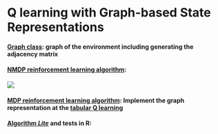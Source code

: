 # Q learning with Graph-based State Representations

#### [Graph class](https://github.com/zcczhang/UAV_Coverage/blob/master/Graph_Based_Coverage/Graph.py): graph of the environment including generating the adjacency matrix

#### [NMDP reinforcement learning algorithm](https://github.com/zcczhang/UAV_Coverage/blob/master/Graph_Based_Coverage/rl_NMDP.py): 
![](https://github.com/zcczhang/UAV_Coverage/blob/master/Pictures/NMDP%20Tabular%20Q%20Learning.png)

#### [MDP reinforcement learning algorithm](https://github.com/zcczhang/UAV_Coverage/blob/master/Graph_Based_Coverage/rl_MDP.py): Implement the graph representation at the [tabular Q learning](https://github.com/zcczhang/UAV_Coverage/tree/master/Grid%20World)

#### [Algorithm *Lite*](https://github.com/zcczhang/UAV_Coverage/tree/master/Graph_Based_Coverage/graph_coverage_Lite(R)) and tests in R: 
